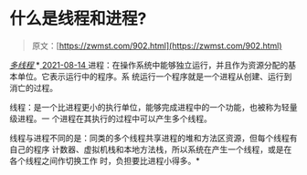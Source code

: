 <!--yml
category: 未分类
date: 0001-01-01 00:00:00
--->

# 什么是线程和进程?

> 原文：[https://zwmst.com/902.html](https://zwmst.com/902.html)

   [ *多线程* ](https://zwmst.com/%e5%a4%9a%e7%ba%bf%e7%a8%8b)*[ <time datetime="2021-08-14T09:33:06+08:00"> 2021-08-14 </time> ](https://zwmst.com/902.html)  进程：在操作系统中能够独立运行，并且作为资源分配的基本单位。它表示运行中的程序。系 统运行一个程序就是一个进程从创建、运行到消亡的过程。

线程：是一个比进程更小的执行单位，能够完成进程中的一个功能，也被称为轻量级进程。一 个进程在其执行的过程中可以产生多个线程。

线程与进程不同的是：同类的多个线程共享进程的堆和方法区资源，但每个线程有自己的程序 计数器、虚拟机栈和本地方法栈，所以系统在产生一个线程，或是在各个线程之间作切换工作 时，负担要比进程小得多。*